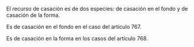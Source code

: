 El recurso de casación es de dos especies: de casación en el fondo y de casación de la forma.

Es de casación en el fondo en el caso del artículo 767.

Es de casación en la forma en los casos del artículo 768.